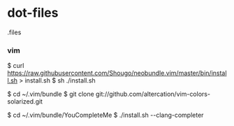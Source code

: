 # dot-files
.files


### vim
$ curl https://raw.githubusercontent.com/Shougo/neobundle.vim/master/bin/install.sh > install.sh
$ sh ./install.sh

$ cd ~/.vim/bundle
$ git clone git://github.com/altercation/vim-colors-solarized.git

$ cd ~/.vim/bundle/YouCompleteMe
$ ./install.sh --clang-completer
